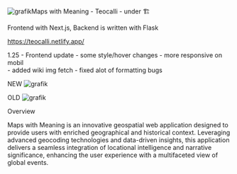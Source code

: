 ![grafik](https://github.com/Jesuslovesshiva/mapswithmeaning/assets/111922763/6bb22f07-2ee6-4437-8d08-66463946a9d0)Maps with Meaning - Teocalli - under 🏗️

Frontend with Next.js, Backend is written with Flask

https://teocalli.netlify.app/

1.25
    - Frontend update
        - some style/hover changes
        - more responsive on mobil     
    - added wiki img fetch
    - fixed alot of formatting bugs

NEW
![grafik](https://github.com/Jesuslovesshiva/mapswithmeaning/assets/111922763/5a953137-aff8-4627-b2db-991f56dbd038)

OLD
![grafik](https://github.com/Jesuslovesshiva/mapswithmeaning/assets/111922763/6f357f9d-ccb6-46cb-aeb9-ae8f9fe54107)

Overview

Maps with Meaning is an innovative geospatial web application designed to provide users with enriched geographical and historical context. Leveraging advanced geocoding technologies and data-driven insights, this application delivers a seamless integration of locational intelligence and narrative significance, enhancing the user experience with a multifaceted view of global events.


